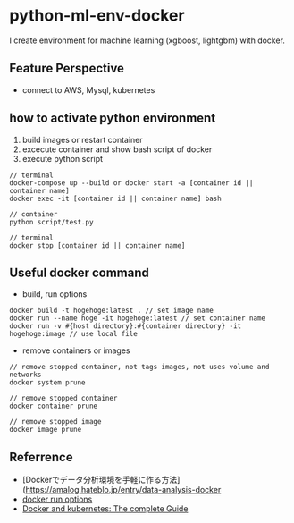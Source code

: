 # python-ml-env-docker

I create environment for machine learning (xgboost, lightgbm) with docker. 

## Feature Perspective

- connect to AWS, Mysql, kubernetes

## how to activate python environment

1. build images or restart container
2. excecute container and show bash script of docker
3. execute python script

```
// terminal
docker-compose up --build or docker start -a [container id || container name]
docker exec -it [container id || container name] bash

// container
python script/test.py

// terminal
docker stop [container id || container name] 
```

## Useful docker command 

- build, run options

```
docker build -t hogehoge:latest . // set image name
docker run --name hoge -it hogehoge:latest // set container name
docker run -v #{host directory}:#{container directory} -it hogehoge:image // use local file
```

- remove containers or images

```
// remove stopped container, not tags images, not uses volume and networks
docker system prune

// remove stopped container
docker container prune

// remove stopped image
docker image prune
```

## Referrence

- [Dockerでデータ分析環境を手軽に作る方法](https://amalog.hateblo.jp/entry/data-analysis-docker
- [docker run options](https://qiita.com/shimo_yama/items/d0c42394689132fcb4b6)
- [Docker and kubernetes: The complete Guide](https://www.udemy.com/course/docker-and-kubernetes-the-complete-guide/learn/lecture/11436676?start=45#overview)

